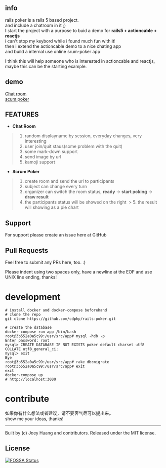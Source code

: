 ## info
  rails poker is a rails 5 based project.</br>
  and include a chatroom in it ;)</br>
  I start the project with a purpose to buid a demo for **rails5 + actioncable + reactjs**</br>
  i can't stop my keybord while i found much fun with it!</br>
  then i extend the actioncable demo to a nice chating app</br>
  and build a internal use online srum-poker app</br>
  
  I think this will help someone who is interested in actioncable and reactjs,</br>
  maybe this can be the starting example.
## demo
  [Chat room](http://poker.miaowu.org/)</br>
  [scum poker](http://poker.miaowu.org/usersessions/new)</br>

## FEATURES
  - **Chat Room**
  > 1. random displayname by session, everyday changes, very interesting
  > 2. user join/quit staus(some problem with the quit)
  > 3. some mark-down support
  > 4. send image by url
  > 5. kamoji support
  
  - **Scrum Poker**
  > 1. create room and send the url to participants
  > 2. subject can change every turn
  > 3. organizer can switch the room status, **ready** -> **start poking** -> **draw result**
  > 4. the participants status will be showed on the right
  > 5. the result will showing as a pie chart

## Support

For support please create an issue here at GitHub

## Pull Requests

Feel free to submit any PRs here, too. :)

Please indent using two spaces only, have a newline at the EOF and use UNIX line ending, thanks!

# development

```bashshell
# install docker and docker-compose beforehand
# clone the repo
git clone https://github.com/cdphp/rails-poker.git

# create the database
docker-compose run app /bin/bash
root@3b552a0a5c99:/usr/src/app# mysql -hdb -p
Enter password: root
mysql> CREATE DATABASE IF NOT EXISTS poker default charset utf8 COLLATE utf8_general_ci;
mysql> exit
Bye
root@3b552a0a5c99:/usr/src/app# rake db:migrate
root@3b552a0a5c99:/usr/src/app# exit
exit
docker-compose up
# http://localhost:3000
```

# contribute
如果你有什么想法或者建议，请不要客气尽可以提出来。<br>
show me your ideas, thanks!

----
Built by (c) Joey Huang and contributors. Released under the MIT license.

## License
[![FOSSA Status](https://app.fossa.io/api/projects/git%2Bgithub.com%2Fcdphp%2Frails-poker.svg?type=large)](https://app.fossa.io/projects/git%2Bgithub.com%2Fcdphp%2Frails-poker?ref=badge_large)
